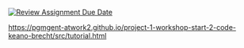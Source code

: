 [![Review Assignment Due Date](https://classroom.github.com/assets/deadline-readme-button-24ddc0f5d75046c5622901739e7c5dd533143b0c8e959d652212380cedb1ea36.svg)](https://classroom.github.com/a/Y748gS5A)

https://pgmgent-atwork2.github.io/project-1-workshop-start-2-code-keano-brecht/src/tutorial.html